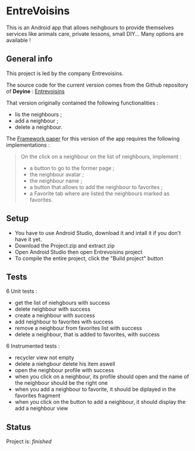 # EntreVoisins
This is an Android app that allows neihgbours to provide themselves services like animals care, private lessons, small DIY... Many options are available !

## General info
This project is led by the company Entrevoisins.

The source code for the current version comes from the Github repository of  **Deyine** : [Entrevoisins](https://github.com/Deyine/OpenClassrooms/tree/master/Android/Entrevoisins)

That version originally contained the following functionalities :
* lis the neighbours ;
* add a neighbour ;
* delete a neighbour.

The [Framework paper](https://s3-eu-west-1.amazonaws.com/course.oc-static.com/projects/GEN+android+P3/De%CC%81veloppez+une+nouvelle+fonctionnalite%CC%81+pour+l%E2%80%99application+Entrevoisins-+Note+de+cadrage+(1).pdf "Framework paper") for this version of the app requires the following implementations :

>On the click on a neighbour on the list of neighbours, implement :
>* a button to go to the former page ;
>* the neighbour avatar ;
>* the neighbour name ;
>* a button that allows to add the neighbour to favorites ;
>* a Favorite tab where are listed the neighbours marked as favorites.

## Setup
- You have to use Android Studio, download it and intall it if you don't have it yet.
- Download the Project.zip and extract zip
- Open Android Studio then open Entrevoisins project
- To compile the entire project, click the "Build project" button

## Tests
6 Unit tests :
- get the list of niehgbours with success
- delete neighbour with success
- create a neighbour with success
- add neighbour to favorites with success
- remove a neighbour from favorites list with success
- delete a neighbour, that is added to favorites, with success

6 Instrumented tests :
- recycler view not empty
- delete a niehgbour delete his item aswell
- open the neighbour profile with success
- when you click on a neighbour, its profile should open and the name of the neighbour should be the right one
- when you add a neighbour to favorite, it should be diplayed in the favorites fragment
- when you click on the button to add a neighbour, it should display the add a neighbour view

## Status
Project is:  _finished_




